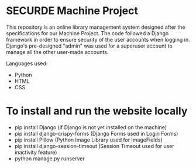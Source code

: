 # SECURDE Machine Project

This repository is an online library management system designed after the specifications for our Machine Project. The code followed a Django framework in order to ensure security of the user accounts when logging in. Django's pre-designed "admin" was used for a superuser account to manage all the other user-made accounts. 

Languages used: 
- Python 
- HTML
- CSS

# To install and run the website locally
- pip install Django (if Django is not yet installed on the machine)
- pip install django-crispy-forms (Django Forms used in Login Forms)
- pip install Pillow (Python Image Library used for ImageFields)
- pip install django-session-timeout (Session Timeout used for user inactivity feature)
- python manage.py runserver
